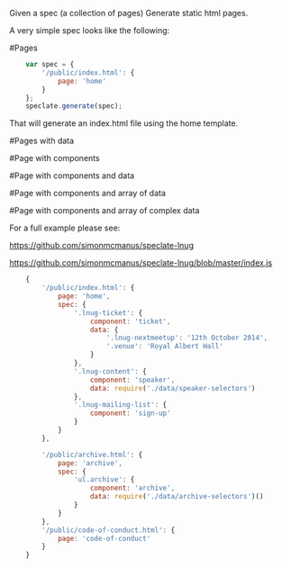 Given a spec (a collection of pages) Generate static html pages.




A very simple spec looks like the following:

#Pages

```js
    var spec = {
        '/public/index.html': {
            page: 'home'
        }
    };
    speclate.generate(spec);
```

That will generate an index.html file using the home template.


#Pages with data



#Page with components


#Page with components and data


#Page with components and array of data


#Page with components and array of complex data



For a full example please see:

https://github.com/simonmcmanus/speclate-lnug

https://github.com/simonmcmanus/speclate-lnug/blob/master/index.js

```js
    {
        '/public/index.html': {
            page: 'home',
            spec: {
                '.lnug-ticket': {
                    component: 'ticket',
                    data: {
                        '.lnug-nextmeetup': '12th October 2014',
                        '.venue': 'Royal Albert Hall'
                    }
                },
                '.lnug-content': {
                    component: 'speaker',
                    data: require('./data/speaker-selectors')
                },
                '.lnug-mailing-list': {
                    component: 'sign-up'
                }
            }
        },

        '/public/archive.html': {
            page: 'archive',
            spec: {
                'ul.archive': {
                    component: 'archive',
                    data: require('./data/archive-selectors')()
                }
            }
        },
        '/public/code-of-conduct.html': {
            page: 'code-of-conduct'
        }
    }
```
